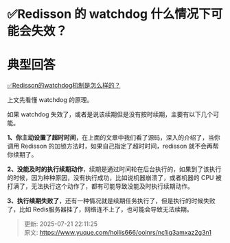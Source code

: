# ✅Redisson 的 watchdog 什么情况下可能会失效？

# 典型回答


[✅Redisson的watchdog机制是怎么样的？](https://www.yuque.com/hollis666/oolnrs/fg0f0wh41g8eu5ik)



上文先看懂 watchdog 的原理。



如果 watchdog 失效了，或者是说该续期但是没有按时续期，主要有以下几个可能。



**1、你主动设置了超时时间**，在上面的文章中我们看了源码，深入的介绍了，当你调用 Redisson 的加锁方法时，如果自己指定了超时时间，redisson 就不会再帮你续期了。



**2、没能及时的执行续期动作**，续期是通过时间轮在后台执行的，如果到了该执行的时候，因为种种原因，没有执行成功，比如说机器崩溃了，或者机器的 CPU 被打满了，无法执行这个动作了，都有可能导致没能及时执行续期动作。



**3、执行续期失败了**，还有一种情况就是续期任务执行了，但是执行的时候失败了，比如 Redis服务器挂了，网络连不上了，也可能会导致无法续期。



> 更新: 2025-07-21 22:11:25  
> 原文: <https://www.yuque.com/hollis666/oolnrs/nc1ig3amxaz2g3n1>